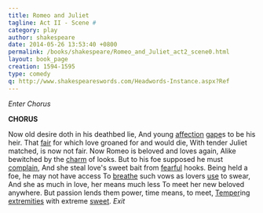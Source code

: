 ```yaml
---
title: Romeo and Juliet
tagline: Act II - Scene #
category: play
author: shakespeare
date: 2014-05-26 13:53:40 +0800
permalink: /books/shakespeare/Romeo_and_Juliet_act2_scene0.html
layout: book_page
creation: 1594-1595
type: comedy
q: http://www.shakespeareswords.com/Headwords-Instance.aspx?Ref
---
```


_Enter Chorus_

**CHORUS**

Now old desire doth in his deathbed lie,
And young [affection][1] [gape][2]s to be his heir.
That [fair][3] for which love groaned for and would die,
With tender Juliet matched, is now not fair.
Now Romeo is beloved and loves again,
Alike bewitched by the [charm][4] of looks.
But to his foe supposed he must [complain][5],
And she steal love's sweet bait from [fearful][6] hooks.
Being held a foe, he may not have access
To [breathe][7] such vows as lovers [use][8] to swear,
And she as much in love, her means much less
To meet her new beloved anywhere.
But passion lends them power, time means, to meet,
[Temper][11]ing [extremities][9] with extreme [sweet][10].
_Exit_

[1]: {{page.q}}=228 "affection (n.) 3: desire, passion, lustful feeling"
[2]: {{page.q}}=17615 "gape (v.): long, be eager, yearn"
[3]: {{page.q}}=19976 "fair (n.) 1: fair face, beauty"
[4]: {{page.q}}=4358 "charm (n.) 1: magic spell, enchantment"
[5]: {{page.q}}=2683 "complain (v.): lament, bewail, bemoan"
[6]: {{page.q}}=19970 "fearful (adj.) 1: timid, timorous, frightened, full of fear"
[7]: {{page.q}}=1807 "breathe (v.) 1: speak, utter, talk"
[8]: {{page.q}}=6700 "use (v.) 1: be accustomed, make a habit [of]"
[9]: {{page.q}}=9682 "extremity (n.) 3: utmost severity, extreme intensity, hardship"
[10]: {{page.q}}=15968 "sweet (n.) 1: sweetness, pleasure, delight"
[11]: {{page.q}}=6440 "temper (v.) 5: moderate, soften, tone down"


